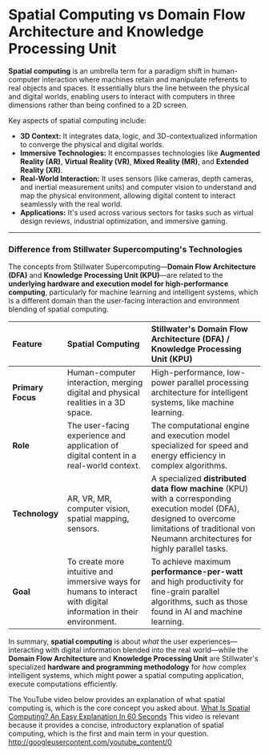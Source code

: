 # Spatial Computing vs Domain Flow Architecture and Knowledge Processing Unit

**Spatial computing** is an umbrella term for a paradigm shift in human-computer interaction where machines retain and manipulate referents to real objects and spaces. It essentially blurs the line between the physical and digital worlds, enabling users to interact with computers in three dimensions rather than being confined to a 2D screen.

Key aspects of spatial computing include:

* **3D Context:** It integrates data, logic, and 3D-contextualized information to converge the physical and digital worlds.
* **Immersive Technologies:** It encompasses technologies like **Augmented Reality (AR)**, **Virtual Reality (VR)**, **Mixed Reality (MR)**, and **Extended Reality (XR)**.
* **Real-World Interaction:** It uses sensors (like cameras, depth cameras, and inertial measurement units) and computer vision to understand and map the physical environment, allowing digital content to interact seamlessly with the real world.
* **Applications:** It's used across various sectors for tasks such as virtual design reviews, industrial optimization, and immersive gaming.

***

### Difference from Stillwater Supercomputing's Technologies

The concepts from Stillwater Supercomputing—**Domain Flow Architecture (DFA)** and **Knowledge Processing Unit (KPU)**—are related to the **underlying hardware and execution model for high-performance computing**, particularly for machine learning and intelligent systems, which is a different domain than the user-facing interaction and environment blending of spatial computing.

| Feature | Spatial Computing | Stillwater's Domain Flow Architecture (DFA) / Knowledge Processing Unit (KPU) |
| :--- | :--- | :--- |
| **Primary Focus** | Human-computer interaction, merging digital and physical realities in a 3D space. | High-performance, low-power parallel processing architecture for intelligent systems, like machine learning. |
| **Role** | The user-facing experience and application of digital content in a real-world context. | The computational engine and execution model specialized for speed and energy efficiency in complex algorithms. |
| **Technology** | AR, VR, MR, computer vision, spatial mapping, sensors. | A specialized **distributed data flow machine** (KPU) with a corresponding execution model (DFA), designed to overcome limitations of traditional von Neumann architectures for highly parallel tasks. |
| **Goal** | To create more intuitive and immersive ways for humans to interact with digital information in their environment. | To achieve maximum **performance-per-watt** and high productivity for fine-grain parallel algorithms, such as those found in AI and machine learning. |

In summary, **spatial computing** is about *what* the user experiences—interacting with digital information blended into the real world—while the **Domain Flow Architecture** and **Knowledge Processing Unit** are Stillwater's specialized **hardware and programming methodology** for *how* complex intelligent systems, which might power a spatial computing application, execute computations efficiently.

The YouTube video below provides an explanation of what spatial computing is, which is the core concept you asked about.
[What Is Spatial Computing? An Easy Explanation In 60 Seconds](https://www.youtube.com/watch?v=PabHddXod9I)
This video is relevant because it provides a concise, introductory explanation of spatial computing, which is the first and main term in your question.
http://googleusercontent.com/youtube_content/0
